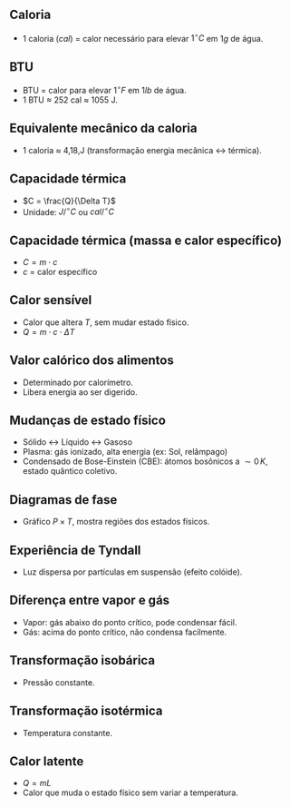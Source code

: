 ## Caloria
- 1 caloria ($cal$) = calor necessário para elevar $1^\circ C$ em $1g$ de água.

## BTU
- BTU = calor para elevar $1^\circ F$ em $1lb$ de água.
- 1 BTU $\approx$ 252 cal $\approx$ 1055 J.

## Equivalente mecânico da caloria
- 1 caloria $\approx$ 4,18\,J (transformação energia mecânica $\leftrightarrow$ térmica).

## Capacidade térmica
- $C = \frac{Q}{\Delta T}$
- Unidade: $J/^\circ C$ ou $cal/^\circ C$

## Capacidade térmica (massa e calor específico)
- $C = m \cdot c$
- $c$ = calor específico

## Calor sensível
- Calor que altera $T$, sem mudar estado físico.
- $Q = m \cdot c \cdot \Delta T$

## Valor calórico dos alimentos
- Determinado por calorímetro.
- Libera energia ao ser digerido.

## Mudanças de estado físico
- Sólido $\leftrightarrow$ Líquido $\leftrightarrow$ Gasoso
- Plasma: gás ionizado, alta energia (ex: Sol, relâmpago)
- Condensado de Bose-Einstein (CBE): átomos bosônicos a $\sim 0\,K$, estado quântico coletivo.

## Diagramas de fase
- Gráfico $P \times T$, mostra regiões dos estados físicos.

## Experiência de Tyndall
- Luz dispersa por partículas em suspensão (efeito colóide).

## Diferença entre vapor e gás
- Vapor: gás abaixo do ponto crítico, pode condensar fácil.
- Gás: acima do ponto crítico, não condensa facilmente.

## Transformação isobárica
- Pressão constante.

## Transformação isotérmica
- Temperatura constante.

## Calor latente
- $Q = mL$
- Calor que muda o estado físico sem variar a temperatura.
